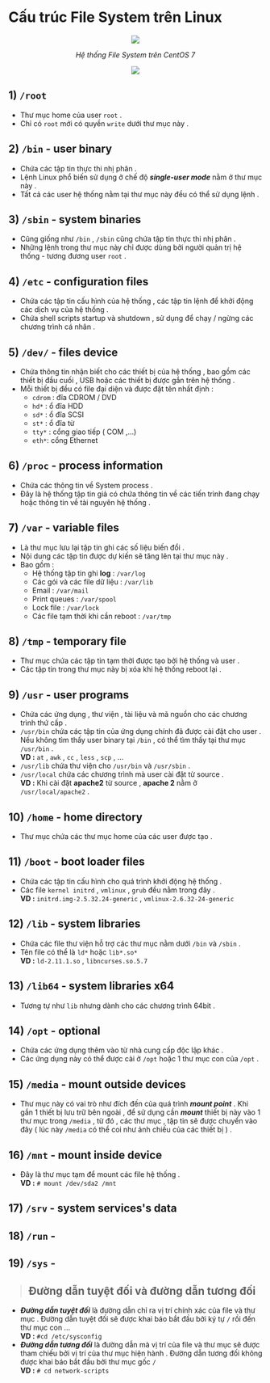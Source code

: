 # Cấu trúc File System trên Linux
<p align=center><img src=https://i.imgur.com/atXWYl3.png></p>
<p align=center><i>Hệ thống File System trên CentOS 7</i></p>

<p align=center><img src=https://i.imgur.com/vn9yU7K.png></p>

## **1) `/root`**
- Thư mục home của user `root` .
- Chỉ có `root` mới có quyền `write` dưới thư mục này .
## **2) `/bin` - user binary**
- Chứa các tập tin thực thi nhị phân .
- Lệnh Linux phổ biến sử dụng ở chế độ ***single-user mode*** nằm ở thư mục này .
- Tất cả các user hệ thống nằm tại thư mục này đều có thể sử dụng lệnh .
## **3) `/sbin` - system binaries**
- Cũng giống như `/bin` , `/sbin` cũng chứa tập tin thực thi nhị phân .
- Những lệnh trong thư mục này chỉ được dùng bởi người quản trị hệ thống - tương đương user `root` .
## **4) `/etc` - configuration files**
- Chứa các tập tin cấu hình của hệ thống , các tập tin lệnh để khởi động các dịch vụ của hệ thống .
- Chứa shell scripts startup và shutdown , sử dụng để chạy / ngừng các chương trình cá nhân .
## **5) `/dev/` - files device**
- Chứa thông tin nhận biết cho các thiết bị của hệ thống , bao gồm các thiết bị đầu cuối , USB hoặc các thiết bị được gắn trên hệ thống .
- Mỗi thiết bị đều có file đại diện và được đặt tên nhất định :
    - `cdrom` : đĩa CDROM / DVD
    - `hd*` : ổ đĩa HDD
    - `sd*` : ổ đĩa SCSI 
    - `st*` : ổ đĩa từ
    - `tty*` : cổng giao tiếp ( COM ,...)
    - `eth*`: cổng Ethernet
## **6) `/proc` - process information**
- Chứa các thông tin về System process .
- Đây là hệ thống tập tin giả có chứa thông tin về các tiến trình đang chạy hoặc thông tin về tài nguyên hệ thống .
## **7) `/var` - variable files**
- Là thư mục lưu lại tập tin ghi các số liệu biến đổi .
- Nội dung các tập tin được dự kiến sẽ tăng lên tại thư mục này .
- Bao gồm :
    - Hệ thống tập tin ghi **log** : `/var/log`
    - Các gói và các file dữ liệu : `/var/lib`
    - Email : `/var/mail`
    - Print queues : `/var/spool`
    - Lock file : `/var/lock`
    - Các file tạm thời khi cần reboot : `/var/tmp`
## **8) `/tmp` - temporary file**
- Thư mục chứa các tập tin tạm thời được tạo bởi hệ thống và user .
- Các tập tin trong thư mục này bị xóa khi hệ thống reboot lại .
## **9) `/usr` - user programs**
- Chứa các ứng dụng , thư viện , tài liệu và mã nguồn cho các chương trình thứ cấp .
- `/usr/bin` chứa các tập tin của ứng dụng chính đã được cài đặt cho user . Nếu không tìm thấy user binary tại `/bin` , có thể tìm thấy tại thư mục `/usr/bin` .<br>**VD :** `at` , `awk` , `cc` , `less` , `scp` , ...
- `/usr/lib` chứa thư viện cho `/usr/bin` và `/usr/sbin` .
- `/usr/local` chứa các chương trình mà user cài đặt từ source . <br>**VD :** Khi cài đặt **apache2** từ source , **apache 2** nằm ở `/usr/local/apache2` .
## **10) `/home` - home directory**
- Thư mục chứa các thư mục home của các user được tạo .
## **11) `/boot` - boot loader files**
- Chứa các tập tin cấu hình cho quá trình khởi động hệ thống .
- Các file `kernel initrd` , `vmlinux` , `grub` đều nằm trong đây .<br>**VD :** `initrd.img-2.5.32.24-generic` , `vmlinux-2.6.32-24-generic`
## **12) `/lib` - system libraries**
- Chứa các file thư viện hỗ trợ các thư mục nằm dưới `/bin` và `/sbin` .
- Tên file có thể là `ld*` hoặc `lib*.so*`<br>**VD :**  `ld-2.11.1.so` , `libncurses.so.5.7`
## **13) `/lib64` - system libraries x64**
- Tương tự như `lib` nhưng dành cho các chương trình 64bit .
## **14) `/opt` - optional**
- Chứa các ứng dụng thêm vào từ nhà cung cấp độc lập khác .
- Các ứng dụng này có thể được cài ở `/opt` hoặc 1 thư mục con của `/opt` .
## **15) `/media` - mount outside devices**
- Thư mục này có vai trò như đích đến của quá trình ***mount point*** . Khi gắn 1 thiết bị lưu trữ bên ngoài , để sử dụng cần ***mount*** thiết bị này vào 1 thư mục trong `/media` , từ đó , các thư mục , tập tin sẽ được chuyển vào đây ( lúc này `/media` có thể coi như ảnh chiếu của các thiết bị ) .
## **16) `/mnt` - mount inside device**
- Đây là thư mục tạm để mount các file hệ thống . <br>**VD :** `# mount /dev/sda2 /mnt`
## **17) `/srv` - system services's data**

## **18) `/run` -**

## **19) `/sys` -**

> ## **Đường dẫn tuyệt đối và đường dẫn tương đối**
- ***Đường dẫn tuyệt đối*** là đường dẫn chỉ ra vị trí chính xác của file và thư mục . Đường dẫn tuyệt đối sẽ được khai báo bắt đầu bởi ký tự `/` rồi đến thư mục con ...<br>   **VD :** `#cd /etc/sysconfig`
- ***Đường dẫn tương đối*** là đường dẫn mà vị trí của file và thư mục sẽ được tham chiếu bởi vị trí của thư mục hiện hành . Đường dẫn tương đối không được khai báo bắt đầu bởi thư mục gốc `/` <br>**VD :** `# cd network-scripts`
